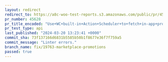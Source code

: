 ```yaml
---
layout: redirect
redirect_to: https://a8c-woo-test-reports.s3.amazonaws.com/public/pr/45628/api/index.html
pr_number: 45628
pr_title_encoded: "Use+WC+built-in+Action+Scheduler+to+fetch+in-app+promotions"
pr_test_type: api
last_published: "2024-03-20 13:23:41 +0000"
commit_sha: 73f137166d6831b5585b50b1f8677e36f7f759a5
commit_message: "Linter errors."
branch_name: fix/19763-marketplace-promotions
passed: true
---
```

